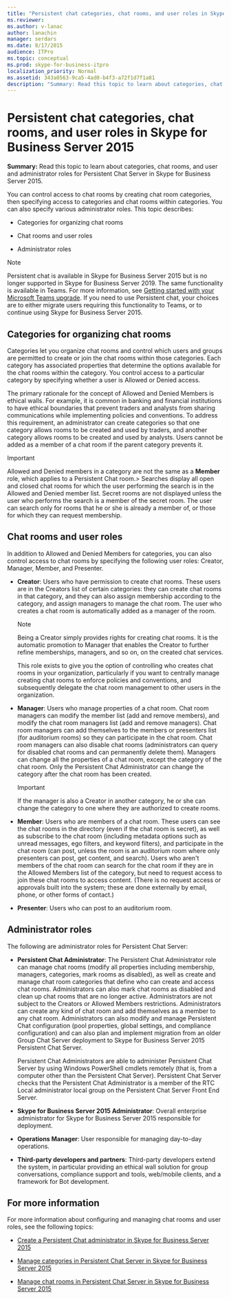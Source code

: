 ```yaml
---
title: "Persistent chat categories, chat rooms, and user roles in Skype for Business Server 2015"
ms.reviewer: 
ms.author: v-lanac
author: lanachin
manager: serdars
ms.date: 8/17/2015
audience: ITPro
ms.topic: conceptual
ms.prod: skype-for-business-itpro
localization_priority: Normal
ms.assetid: 343a0563-9ca5-4ad0-b4f3-a72f1d7f1a81
description: "Summary: Read this topic to learn about categories, chat rooms, and user and administrator roles for Persistent Chat Server in Skype for Business Server 2015."
---
```


# Persistent chat categories, chat rooms, and user roles in Skype for Business Server 2015
 
**Summary:** Read this topic to learn about categories, chat rooms, and user and administrator roles for Persistent Chat Server in Skype for Business Server 2015.
  
You can control access to chat rooms by creating chat room categories, then specifying access to categories and chat rooms within categories. You can also specify various administrator roles. This topic describes: 
  
- Categories for organizing chat rooms
    
- Chat rooms and user roles
    
- Administrator roles

> [!NOTE] 
> Persistent chat is available in Skype for Business Server 2015 but is no longer supported in Skype for Business Server 2019. The same functionality is available in Teams. For more information, see [Getting started with your Microsoft Teams upgrade](/microsoftteams/upgrade-start-here). If you need to use Persistent chat, your choices are to either migrate users requiring this functionality to Teams, or to continue using Skype for Business Server 2015. 
    
## Categories for organizing chat rooms

Categories let you organize chat rooms and control which users and groups are permitted to create or join the chat rooms within those categories. Each category has associated properties that determine the options available for the chat rooms within the category. You control access to a particular category by specifying whether a user is Allowed or Denied access.
  
The primary rationale for the concept of Allowed and Denied Members is ethical walls. For example, it is common in banking and financial institutions to have ethical boundaries that prevent traders and analysts from sharing communications while implementing policies and conventions. To address this requirement, an administrator can create categories so that one category allows rooms to be created and used by traders, and another category allows rooms to be created and used by analysts. Users cannot be added as a member of a chat room if the parent category prevents it.
  
> [!IMPORTANT]
> Allowed and Denied members in a category are not the same as a **Member** role, which applies to a Persistent Chat room.> Searches display all open and closed chat rooms for which the user performing the search is in the Allowed and Denied member list. Secret rooms are not displayed unless the user who performs the search is a member of the secret room. The user can search only for rooms that he or she is already a member of, or those for which they can request membership. 
  
## Chat rooms and user roles

In addition to Allowed and Denied Members for categories, you can also control access to chat rooms by specifying the following user roles: Creator, Manager, Member, and Presenter.
  
- **Creator**: Users who have permission to create chat rooms. These users are in the Creators list of certain categories: they can create chat rooms in that category, and they can also assign membership according to the category, and assign managers to manage the chat room. The user who creates a chat room is automatically added as a manager of the room.
    
    > [!NOTE]
    > Being a Creator simply provides rights for creating chat rooms. It is the automatic promotion to Manager that enables the Creator to further refine memberships, managers, and so on, on the created chat services. 
  
    This role exists to give you the option of controlling who creates chat rooms in your organization, particularly if you want to centrally manage creating chat rooms to enforce policies and conventions, and subsequently delegate the chat room management to other users in the organization.
    
- **Manager**: Users who manage properties of a chat room. Chat room managers can modify the member list (add and remove members), and modify the chat room managers list (add and remove managers). Chat room managers can add themselves to the members or presenters list (for auditorium rooms) so they can participate in the chat room. Chat room managers can also disable chat rooms (administrators can query for disabled chat rooms and can permanently delete them). Managers can change all the properties of a chat room, except the category of the chat room. Only the Persistent Chat Administrator can change the category after the chat room has been created.
    
    > [!IMPORTANT]
    > If the manager is also a Creator in another category, he or she can change the category to one where they are authorized to create rooms. 
  
- **Member**: Users who are members of a chat room. These users can see the chat rooms in the directory (even if the chat room is secret), as well as subscribe to the chat room (including metadata options such as unread messages, ego filters, and keyword filters), and participate in the chat room (can post, unless the room is an auditorium room where only presenters can post, get content, and search). Users who aren't members of the chat room can search for the chat room if they are in the Allowed Members list of the category, but need to request access to join these chat rooms to access content. (There is no request access or approvals built into the system; these are done externally by email, phone, or other forms of contact.)
    
- **Presenter**: Users who can post to an auditorium room.
    
## Administrator roles

The following are administrator roles for Persistent Chat Server:
  
- **Persistent Chat Administrator**: The Persistent Chat Administrator role can manage chat rooms (modify all properties including membership, managers, categories, mark rooms as disabled), as well as create and manage chat room categories that define who can create and access chat rooms. Administrators can also mark chat rooms as disabled and clean up chat rooms that are no longer active. Administrators are not subject to the Creators or Allowed Members restrictions. Administrators can create any kind of chat room and add themselves as a member to any chat room. Administrators can also modify and manage Persistent Chat configuration (pool properties, global settings, and compliance configuration) and can also plan and implement migration from an older Group Chat Server deployment to Skype for Business Server 2015 Persistent Chat Server.
    
    Persistent Chat Administrators are able to administer Persistent Chat Server by using Windows PowerShell cmdlets remotely (that is, from a computer other than the Persistent Chat Server). Persistent Chat Server checks that the Persistent Chat Administrator is a member of the RTC Local administrator local group on the Persistent Chat Server Front End Server.
    
- **Skype for Business Server 2015 Administrator**: Overall enterprise administrator for Skype for Business Server 2015 responsible for deployment.
    
- **Operations Manager**: User responsible for managing day-to-day operations.
    
- **Third-party developers and partners**: Third-party developers extend the system, in particular providing an ethical wall solution for group conversations, compliance support and tools, web/mobile clients, and a framework for Bot development.
    
## For more information

For more information about configuring and managing chat rooms and user roles, see the following topics:
  
- [Create a Persistent Chat administrator in Skype for Business Server 2015](../../deploy/deploy-persistent-chat-server/create-a-persistent-chat-administrator.md)
    
- [Manage categories in Persistent Chat Server in Skype for Business Server 2015](../../manage/persistent-chat/categories.md)
    
- [Manage chat rooms in Persistent Chat Server in Skype for Business Server 2015](../../manage/persistent-chat/chat-rooms.md)
    


